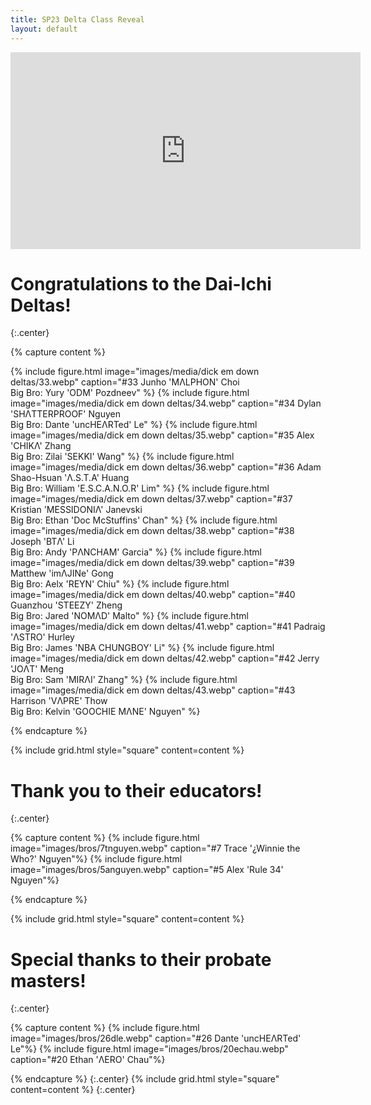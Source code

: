 ```yaml
---
title: SP23 Delta Class Reveal
layout: default
---
```


<iframe width="560" height="315" src="https://www.youtube.com/embed/YrmkbFYyZLM?si=yp1NlNUnAcTROm8o" title="YouTube video player" frameborder="0" allow="accelerometer; autoplay; clipboard-write; encrypted-media; gyroscope; picture-in-picture; web-share" allowfullscreen></iframe>

# Congratulations to the Dai-Ichi Deltas!
{:.center}

{% capture content %}

{% include figure.html image="images/media/dick em down deltas/33.webp" caption="#33 Junho 'MΛLPHON' Choi <br> Big Bro: Yury 'ODM' Pozdneev" %}
{% include figure.html image="images/media/dick em down deltas/34.webp" caption="#34 Dylan 'SHΛTTERPROOF' Nguyen <br> Big Bro: Dante 'uncHEΛRTed' Le" %}
{% include figure.html image="images/media/dick em down deltas/35.webp" caption="#35 Alex 'CHIKΛ' Zhang <br> Big Bro: Zilai 'SEKKI' Wang" %}
{% include figure.html image="images/media/dick em down deltas/36.webp" caption="#36 Adam Shao-Hsuan 'Λ.S.T.A' Huang <br> Big Bro: William 'E.S.C.A.N.O.R' Lim" %}
{% include figure.html image="images/media/dick em down deltas/37.webp" caption="#37 Kristian 'MESSIDONIΛ' Janevski <br> Big Bro: Ethan 'Doc McStuffins' Chan" %}
{% include figure.html image="images/media/dick em down deltas/38.webp" caption="#38 Joseph 'BTΛ' Li <br> Big Bro: Andy 'PΛNCHAM' Garcia" %}
{% include figure.html image="images/media/dick em down deltas/39.webp" caption="#39 Matthew 'imΛJINe' Gong <br> Big Bro: Aelx 'REYN' Chiu" %}
{% include figure.html image="images/media/dick em down deltas/40.webp" caption="#40 Guanzhou 'STEEZY' Zheng <br> Big Bro: Jared 'NOMΛD' Malto" %}
{% include figure.html image="images/media/dick em down deltas/41.webp" caption="#41 Padraig 'ΛSTRO' Hurley <br> Big Bro: James 'NBA CHUNGBOY' Li" %}
{% include figure.html image="images/media/dick em down deltas/42.webp" caption="#42 Jerry 'JOΛT' Meng <br> Big Bro: Sam 'MIRΛI' Zhang" %}
{% include figure.html image="images/media/dick em down deltas/43.webp" caption="#43 Harrison 'VΛPRE' Thow <br> Big Bro: Kelvin 'GOOCHIE MΛNE' Nguyen" %}


{% endcapture %}

{% include grid.html style="square" content=content %}

# Thank you to their educators!
{:.center}

{% capture content %}
{% include figure.html image="images/bros/7tnguyen.webp" caption="#7 Trace '¿Winnie the Who?' Nguyen"%}
{% include figure.html image="images/bros/5anguyen.webp" caption="#5 Alex 'Rule 34' Nguyen"%}

{% endcapture %}

{% include grid.html style="square" content=content %}

# Special thanks to their probate masters!
{:.center}

{% capture content %}
{% include figure.html image="images/bros/26dle.webp" caption="#26 Dante 'uncHEΛRTed' Le"%}
{% include figure.html image="images/bros/20echau.webp" caption="#20 Ethan 'ΛERO' Chau"%}

{% endcapture %}
{:.center}
{% include grid.html style="square" content=content %}
{:.center}